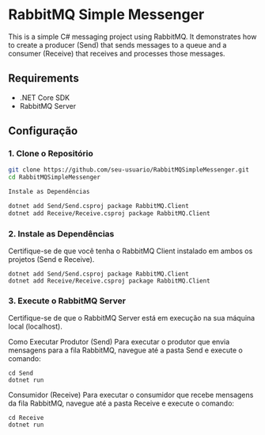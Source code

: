 # RabbitMQ Simple Messenger

This is a simple C# messaging project using RabbitMQ. It demonstrates how to create a producer (Send) that sends messages to a queue and a consumer (Receive) that receives and processes those messages.

## Requirements

- .NET Core SDK
- RabbitMQ Server

## Configuração

### 1. Clone o Repositório

```bash
git clone https://github.com/seu-usuario/RabbitMQSimpleMessenger.git
cd RabbitMQSimpleMessenger

Instale as Dependências

dotnet add Send/Send.csproj package RabbitMQ.Client
dotnet add Receive/Receive.csproj package RabbitMQ.Client


```
### 2. Instale as Dependências
Certifique-se de que você tenha o RabbitMQ Client instalado em ambos os projetos (Send e Receive).

```
dotnet add Send/Send.csproj package RabbitMQ.Client
dotnet add Receive/Receive.csproj package RabbitMQ.Client

```
### 3. Execute o RabbitMQ Server
Certifique-se de que o RabbitMQ Server está em execução na sua máquina local (localhost).

Como Executar
Produtor (Send)
Para executar o produtor que envia mensagens para a fila RabbitMQ, navegue até a pasta Send e execute o comando:

```
cd Send
dotnet run

```
Consumidor (Receive)
Para executar o consumidor que recebe mensagens da fila RabbitMQ, navegue até a pasta Receive e execute o comando:
```
cd Receive
dotnet run
